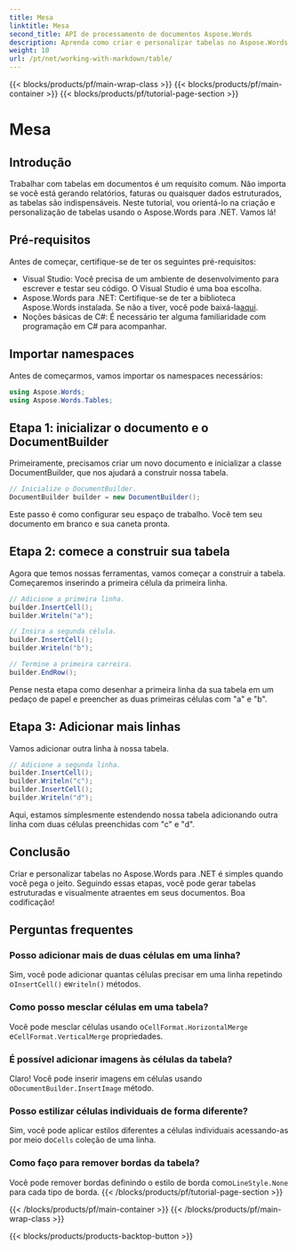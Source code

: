```yaml
---
title: Mesa
linktitle: Mesa
second_title: API de processamento de documentos Aspose.Words
description: Aprenda como criar e personalizar tabelas no Aspose.Words para .NET com este guia passo a passo. Perfeito para gerar documentos estruturados e visualmente atraentes.
weight: 10
url: /pt/net/working-with-markdown/table/
---
```


{{< blocks/products/pf/main-wrap-class >}}
{{< blocks/products/pf/main-container >}}
{{< blocks/products/pf/tutorial-page-section >}}

# Mesa

## Introdução

Trabalhar com tabelas em documentos é um requisito comum. Não importa se você está gerando relatórios, faturas ou quaisquer dados estruturados, as tabelas são indispensáveis. Neste tutorial, vou orientá-lo na criação e personalização de tabelas usando o Aspose.Words para .NET. Vamos lá!

## Pré-requisitos

Antes de começar, certifique-se de ter os seguintes pré-requisitos:

- Visual Studio: Você precisa de um ambiente de desenvolvimento para escrever e testar seu código. O Visual Studio é uma boa escolha.
-  Aspose.Words para .NET: Certifique-se de ter a biblioteca Aspose.Words instalada. Se não a tiver, você pode baixá-la[aqui](https://releases.aspose.com/words/net/).
- Noções básicas de C#: É necessário ter alguma familiaridade com programação em C# para acompanhar.

## Importar namespaces

Antes de começarmos, vamos importar os namespaces necessários:

```csharp
using Aspose.Words;
using Aspose.Words.Tables;
```

## Etapa 1: inicializar o documento e o DocumentBuilder

Primeiramente, precisamos criar um novo documento e inicializar a classe DocumentBuilder, que nos ajudará a construir nossa tabela.

```csharp
// Inicialize o DocumentBuilder.
DocumentBuilder builder = new DocumentBuilder();
```

Este passo é como configurar seu espaço de trabalho. Você tem seu documento em branco e sua caneta pronta.

## Etapa 2: comece a construir sua tabela

Agora que temos nossas ferramentas, vamos começar a construir a tabela. Começaremos inserindo a primeira célula da primeira linha.

```csharp
// Adicione a primeira linha.
builder.InsertCell();
builder.Writeln("a");

// Insira a segunda célula.
builder.InsertCell();
builder.Writeln("b");

// Termine a primeira carreira.
builder.EndRow();
```

Pense nesta etapa como desenhar a primeira linha da sua tabela em um pedaço de papel e preencher as duas primeiras células com "a" e "b".

## Etapa 3: Adicionar mais linhas

Vamos adicionar outra linha à nossa tabela.

```csharp
// Adicione a segunda linha.
builder.InsertCell();
builder.Writeln("c");
builder.InsertCell();
builder.Writeln("d");
```

Aqui, estamos simplesmente estendendo nossa tabela adicionando outra linha com duas células preenchidas com "c" e "d".

## Conclusão

Criar e personalizar tabelas no Aspose.Words para .NET é simples quando você pega o jeito. Seguindo essas etapas, você pode gerar tabelas estruturadas e visualmente atraentes em seus documentos. Boa codificação!

## Perguntas frequentes

### Posso adicionar mais de duas células em uma linha?
 Sim, você pode adicionar quantas células precisar em uma linha repetindo o`InsertCell()` e`Writeln()` métodos.

### Como posso mesclar células em uma tabela?
 Você pode mesclar células usando o`CellFormat.HorizontalMerge` e`CellFormat.VerticalMerge` propriedades.

### É possível adicionar imagens às células da tabela?
 Claro! Você pode inserir imagens em células usando o`DocumentBuilder.InsertImage` método.

### Posso estilizar células individuais de forma diferente?
 Sim, você pode aplicar estilos diferentes a células individuais acessando-as por meio do`Cells` coleção de uma linha.

### Como faço para remover bordas da tabela?
 Você pode remover bordas definindo o estilo de borda como`LineStyle.None` para cada tipo de borda.
{{< /blocks/products/pf/tutorial-page-section >}}

{{< /blocks/products/pf/main-container >}}
{{< /blocks/products/pf/main-wrap-class >}}

{{< blocks/products/products-backtop-button >}}
